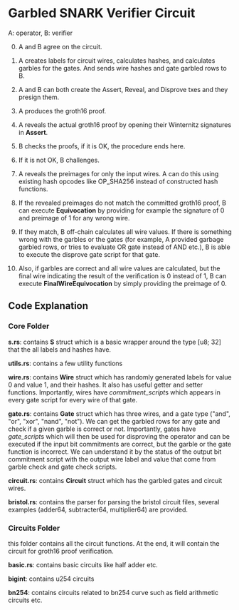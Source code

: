 # Garbled SNARK Verifier Circuit

A: operator, B: verifier

0. A and B agree on the circuit.

1. A creates labels for circuit wires, calculates hashes, and calculates garbles for the gates. And sends wire hashes and gate garbled rows to B.

2. A and B can both create the Assert, Reveal, and Disprove txes and they presign them.

3. A produces the groth16 proof.

4. A reveals the actual groth16 proof by opening their Winternitz signatures in **Assert**.

5. B checks the proofs, if it is OK, the procedure ends here.

6. If it is not OK, B challenges.

7. A reveals the preimages for only the input wires. A can do this using existing hash opcodes like OP_SHA256 instead of constructed hash functions.

8. If the revealed preimages do not match the committed groth16 proof, B can execute **Equivocation** by providing for example the signature of 0 and preimage of 1 for any wrong wire.

9. If they match, B off-chain calculates all wire values. If there is something wrong with the garbles or the gates (for example, A provided garbage garbled rows, or tries to evaluate OR gate instead of AND etc.), B is able to execute the disprove gate script for that gate.

10. Also, if garbles are correct and all wire values are calculated, but the final wire indicating the result of the verification is 0 instead of 1, B can execute **FinalWireEquivocation** by simply providing the preimage of 0.

## Code Explanation

### Core Folder

**s.rs**: contains **S** struct which is a basic wrapper around the type [u8; 32] that the all labels and hashes have.

**utils.rs**: contains a few utility functions

**wire.rs**: contains **Wire** struct which has randomly generated labels for value 0 and value 1, and their hashes. It also has useful getter and setter functions. Importantly, wires have *commitment_script*s which appears in every gate script for every wire of that gate.

**gate.rs**: contains **Gate** struct which has three wires, and a gate type ("and", "or", "xor", "nand", "not"). We can get the garbled rows for any gate and check if a given garble is correct or not. Importantly, gates have *gate_script*s which will then be used for disproving the operator and can be executed if the input bit commitments are correct, but the garble or the gate function is incorrect. We can understand it by the status of the output bit commitment script with the output wire label and value that come from garble check and gate check scripts.

**circuit.rs**: contains **Circuit** struct which has the garbled gates and circuit wires.

**bristol.rs**: contains the parser for parsing the bristol circuit files, several examples (adder64, subtracter64, multiplier64) are provided.

### Circuits Folder

this folder contains all the circuit functions. At the end, it will contain the circuit for groth16 proof verification.

**basic.rs**: contains basic circuits like half adder etc.

**bigint**: contains u254 circuits

**bn254**: contains circuits related to bn254 curve such as field arithmetic circuits etc.


